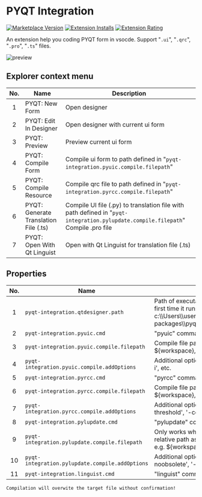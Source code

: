 # PYQT Integration

[![Marketplace Version](https://vsmarketplacebadge.apphb.com/version-short/zhoufeng.pyqt-integration.svg)](https://marketplace.visualstudio.com/items?itemName=zhoufeng.pyqt-integration) [![Extension Installs](https://vsmarketplacebadge.apphb.com/installs/zhoufeng.pyqt-integration.svg)](https://marketplace.visualstudio.com/items?itemName=zhoufeng.pyqt-integration) [![Extension Rating](https://vsmarketplacebadge.apphb.com/rating/zhoufeng.pyqt-integration.svg)](https://marketplace.visualstudio.com/items?itemName=zhoufeng.pyqt-integration)

An extension help you coding PYQT form in vsocde. Support "`.ui`", "`.qrc`", "`.pro`", "`.ts`" files.

![preview](https://github.com/mine2chow/PYQT-Integration/raw/master/./imgs/preview.png)

## Explorer context menu

|No.|Name|Description|
|:---:|---|---|
|1|PYQT: New Form|Open designer|
|2|PYQT: Edit In Designer|Open designer with current ui form|
|3|PYQT: Preview|Preview current ui form|
|4|PYQT: Compile Form|Compile ui form to path defined in "`pyqt-integration.pyuic.compile.filepath`"|
|5|PYQT: Compile Resource|Compile qrc file to path defined in "`pyqt-integration.pyrcc.compile.filepath`"|
|6|PYQT: Generate Translation File (.ts)|Compile UI file (.py) to translation file with path defined in "`pyqt-integration.pylupdate.compile.filepath`" <br/> Compile .pro file|
|7|PYQT: Open With Qt Linguist|Open with Qt Linguist for translation file (.ts)|

## Properties

|No.|Name|Description|
|:---:|---|---|
|1|`pyqt-integration.qtdesigner.path`|Path of executable file of qt designer, the extension will ask you to set at the first time it runs, e.g. c:\\\\Users\\\\username\\\\AppData\\\\Local\\\\Programs\\\\Python\\\\Python35\\\\Lib\\\\site-packages\\\\pyqt5-tools\\\\designer.exe|
|2|`pyqt-integration.pyuic.cmd`|"pyuic" command, default "`pyuic5`"|
|3|`pyqt-integration.pyuic.compile.filepath`|Compile file path, relative path as default, switch to absolute path by involving ${workspace}, e.g. \${workspace}\\\\UI\\\\Ui_\${ui_name}.py|
|4|`pyqt-integration.pyuic.compile.addOptions`|Additional options for pyuic compiling, it can be a combination of '-x', '-d', '-i', etc.|
|5|`pyqt-integration.pyrcc.cmd`|"pyrcc" command, default "`pyrcc5`"|
|6|`pyqt-integration.pyrcc.compile.filepath`|Compile file path, relative path as default, switch to absolute path by involving ${workspace}, e.g. \${workspace}\\\\QRC\\\\\${qrc_name}_rc.py|
|7|`pyqt-integration.pyrcc.compile.addOptions`|Additional options for pyrcc compiling, it can be a combination of '-root', '-threshold', '-compress', '-no-compress', etc.|
|8|`pyqt-integration.pylupdate.cmd`|"pylupdate" command, default "`pylupdate5`"|
|9|`pyqt-integration.pylupdate.compile.filepath`|Only works when compiling an UI file (.py), Stores the target '.ts' file's path, relative path as default, switch to absolute path by involving ${workspace}, e.g. ${workspace}\\\\TS\\\\\${ts_name}.ts|
|10|`pyqt-integration.pylupdate.compile.addOptions`|Additional options for pylupdate, it can be a combination of '-verbose', '-noobsolete', '-tr-function', '-translate-function', etc.|
|11|`pyqt-integration.linguist.cmd`|"linguist" command, default "`linguist`"|

```text
Compilation will overwite the target file without confirmation!
```